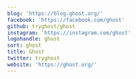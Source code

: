 ```yaml
---
blog: 'https://blog.ghost.org/'
facebook: 'https://facebook.com/ghost'
github: tryghost/ghost
instagram: 'https://instagram.com/ghost'
logohandle: ghost
sort: ghost
title: Ghost
twitter: tryghost
website: 'https://ghost.org/'
---
```


